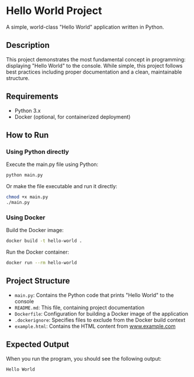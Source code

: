 # Hello World Project

A simple, world-class "Hello World" application written in Python.

## Description

This project demonstrates the most fundamental concept in programming: displaying "Hello World" to the console. While simple, this project follows best practices including proper documentation and a clean, maintainable structure.

## Requirements

- Python 3.x
- Docker (optional, for containerized deployment)

## How to Run

### Using Python directly

Execute the main.py file using Python:

```bash
python main.py
```

Or make the file executable and run it directly:

```bash
chmod +x main.py
./main.py
```

### Using Docker

Build the Docker image:

```bash
docker build -t hello-world .
```

Run the Docker container:

```bash
docker run --rm hello-world
```

## Project Structure

- `main.py`: Contains the Python code that prints "Hello World" to the console
- `README.md`: This file, containing project documentation
- `Dockerfile`: Configuration for building a Docker image of the application
- `.dockerignore`: Specifies files to exclude from the Docker build context
- `example.html`: Contains the HTML content from www.example.com

## Expected Output

When you run the program, you should see the following output:

```
Hello World
```
